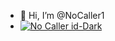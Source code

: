 - 👋 Hi, I’m @NoCaller1
- [![No Caller id-Dark](https://github-readme-stats.vercel.app/api?username=nocallerid&show_icons=true&theme=dark#gh-dark-mode-only)](https://github.com/anuraghazra/github-readme-stats#gh-dark-mode-only)
<!---
NoCaller1/NoCaller1 is a ✨ special ✨ repository because its `README.md` (this file) appears on your GitHub profile.
You can click the Preview link to take a look at your changes.
--->
